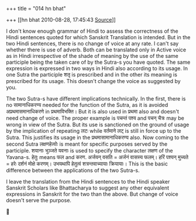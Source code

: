 +++
title = "014 hn bhat"

+++
[[hn bhat	2010-08-28, 17:45:43 [Source](https://groups.google.com/g/bvparishat/c/doVnFJCjbHg)]]



  

  

I don't know enough grammar of Hindi to assess the correctness of the Hindi sentences quoted for which Sanskrit Translation is intended. But in the two Hindi sentences, there is no change of voice at any rate. I can't say whether there is use of adverb. Both can be translated only in Active voice as in Hindi irrespective of the shade of meaning by the use of the same participle being the taken care of by the Sutra-s you have quoted. The same expression is expressed in two ways in Hindi also according to its usage. In one Sutra the participle शतृ is prescribed and in the other its meaning is prescribed for its usage. This doesn't change the voice as suggested by you.

  

The two Sutra-s have different implications technically. In the first, there is no सामानाधिकरण्य needed for the function of the Sutra, as it is avoided अप्रथमासमानाधिकरणे in प्रथमाविभक्ति। But it is also used in
प्रथमा also and doesn't need change of voice. The proper example is पचन्तं पश्य and पचन् चैत्रः may be wrong in view of the Sutra. But its use is sanctioned on the ground of usage by the implication of repeating लटः while वर्तमाने लट् is still in force up to the Sutra. This justifies its usage in the प्रथमासामानाधिकरण्य also. Now coming to the second Sutra लक्षणहेत्वोः is meant for specific purposes served by the participle. शयानाः भुञ्जते यवनाः is used to specify the character लक्षण of the Yavana-s. हेतुः means फल and करण. अर्जयन् वसति = अर्जनं वासस्य फलम्। हरिं पश्यन् मुच्यते = हरेः दर्शनं मोक्षे करणम्। उभयथापि हेतुत्वं शत्रन्तवाच्यायाः क्रियायाः। This is the basic difference between the applications of the two Sutra-s.

  

I leave the translation from the Hindi sentences to the Hindi speaker Sanskrit Scholars like Bhattacharya to suggest any other equivalent expressions in Sanskrit for the two than the above. But change of voice doesn't serve the purpose.



